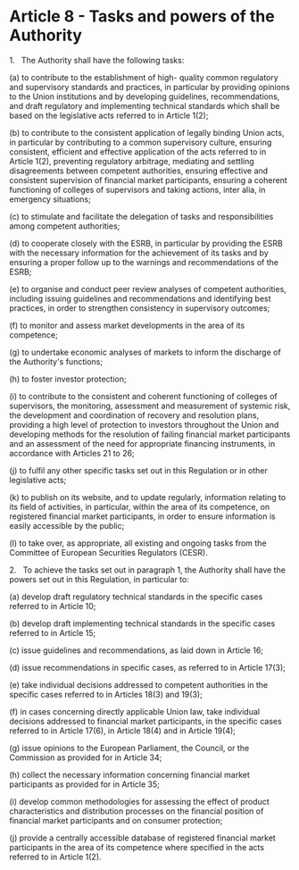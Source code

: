 # Article 8 - Tasks and powers of the Authority


1.   The Authority shall have the following tasks:

(a) to contribute to the establishment of high- quality common regulatory and supervisory standards and practices, in particular by providing opinions to the Union institutions and by developing guidelines, recommendations, and draft regulatory and implementing technical standards which shall be based on the legislative acts referred to in Article 1(2);

(b) to contribute to the consistent application of legally binding Union acts, in particular by contributing to a common supervisory culture, ensuring consistent, efficient and effective application of the acts referred to in Article 1(2), preventing regulatory arbitrage, mediating and settling disagreements between competent authorities, ensuring effective and consistent supervision of financial market participants, ensuring a coherent functioning of colleges of supervisors and taking actions, inter alia, in emergency situations;

(c) to stimulate and facilitate the delegation of tasks and responsibilities among competent authorities;

(d) to cooperate closely with the ESRB, in particular by providing the ESRB with the necessary information for the achievement of its tasks and by ensuring a proper follow up to the warnings and recommendations of the ESRB;

(e) to organise and conduct peer review analyses of competent authorities, including issuing guidelines and recommendations and identifying best practices, in order to strengthen consistency in supervisory outcomes;

(f) to monitor and assess market developments in the area of its competence;

(g) to undertake economic analyses of markets to inform the discharge of the Authority's functions;

(h) to foster investor protection;

(i) to contribute to the consistent and coherent functioning of colleges of supervisors, the monitoring, assessment and measurement of systemic risk, the development and coordination of recovery and resolution plans, providing a high level of protection to investors throughout the Union and developing methods for the resolution of failing financial market participants and an assessment of the need for appropriate financing instruments, in accordance with Articles 21 to 26;

(j) to fulfil any other specific tasks set out in this Regulation or in other legislative acts;

(k) to publish on its website, and to update regularly, information relating to its field of activities, in particular, within the area of its competence, on registered financial market participants, in order to ensure information is easily accessible by the public;

(l) to take over, as appropriate, all existing and ongoing tasks from the Committee of European Securities Regulators (CESR).

2.   To achieve the tasks set out in paragraph 1, the Authority shall have the powers set out in this Regulation, in particular to:

(a) develop draft regulatory technical standards in the specific cases referred to in Article 10;

(b) develop draft implementing technical standards in the specific cases referred to in Article 15;

(c) issue guidelines and recommendations, as laid down in Article 16;

(d) issue recommendations in specific cases, as referred to in Article 17(3);

(e) take individual decisions addressed to competent authorities in the specific cases referred to in Articles 18(3) and 19(3);

(f) in cases concerning directly applicable Union law, take individual decisions addressed to financial market participants, in the specific cases referred to in Article 17(6), in Article 18(4) and in Article 19(4);

(g) issue opinions to the European Parliament, the Council, or the Commission as provided for in Article 34;

(h) collect the necessary information concerning financial market participants as provided for in Article 35;

(i) develop common methodologies for assessing the effect of product characteristics and distribution processes on the financial position of financial market participants and on consumer protection;

(j) provide a centrally accessible database of registered financial market participants in the area of its competence where specified in the acts referred to in Article 1(2).
